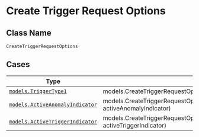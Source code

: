 
# Create Trigger Request Options

## Class Name

`CreateTriggerRequestOptions`

## Cases

| Type | Factory Method |
|  --- | --- |
| [`models.TriggerType1`](../../../doc/models/trigger-type-1.md) | models.CreateTriggerRequestOptionsContainer.FromTriggerType1(models.TriggerType1 triggerType1) |
| [`models.ActiveAnomalyIndicator`](../../../doc/models/active-anomaly-indicator.md) | models.CreateTriggerRequestOptionsContainer.FromActiveAnomalyIndicator(models.ActiveAnomalyIndicator activeAnomalyIndicator) |
| [`models.ActiveTriggerIndicator`](../../../doc/models/active-trigger-indicator.md) | models.CreateTriggerRequestOptionsContainer.FromActiveTriggerIndicator(models.ActiveTriggerIndicator activeTriggerIndicator) |

